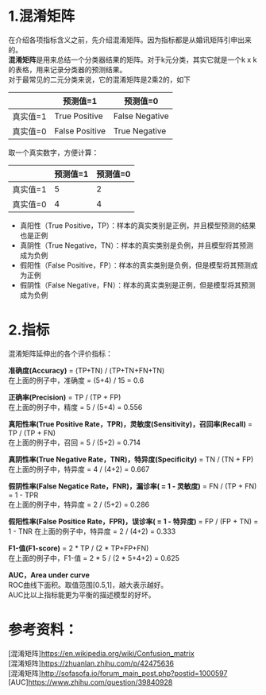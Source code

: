 # 1.混淆矩阵
在介绍各项指标含义之前，先介绍混淆矩阵。因为指标都是从婚讯矩阵引申出来的。  
**混淆矩阵**是用来总结一个分类器结果的矩阵。对于k元分类，其实它就是一个k x k的表格，用来记录分类器的预测结果。  
对于最常见的二元分类来说，它的混淆矩阵是2乘2的，如下 

 |        |     预测值=1      |    预测值=0    |
 | ----------------- | ----------------- | ----------------- |
|真实值=1  |  True Positive   |  False Negative|
|真实值=0 |   False Positive  |  True Negative|

取一个真实数字，方便计算：

|        |     预测值=1      |    预测值=0    |
 | ----------------- | ----------------- | ----------------- |
|真实值=1  |  5   |  2|
|真实值=0 |   4  |  4|

* 真阳性（True Positive，TP）：样本的真实类别是正例，并且模型预测的结果也是正例
* 真阴性（True Negative，TN）：样本的真实类别是负例，并且模型将其预测成为负例
* 假阳性（False Positive，FP）：样本的真实类别是负例，但是模型将其预测成为正例
* 假阴性（False Negative，FN）：样本的真实类别是正例，但是模型将其预测成为负例

# 2.指标
混淆矩阵延伸出的各个评价指标： 
  
**准确度(Accuracy)** = (TP+TN) / (TP+TN+FN+TN)  
在上面的例子中，准确度 = (5+4) / 15 = 0.6  
  
**正确率(Precision)** = TP / (TP + FP)  
在上面的例子中，精度 = 5 / (5+4) = 0.556  
  
**真阳性率(True Positive Rate，TPR)，灵敏度(Sensitivity)，召回率(Recall)** = TP / (TP + FN)  
在上面的例子中，召回 = 5 / (5+2) = 0.714  
  
**真阴性率(True Negative Rate，TNR)，特异度(Specificity)** = TN / (TN + FP)  
在上面的例子中，特异度 = 4 / (4+2) = 0.667  
  
**假阴性率(False Negatice Rate，FNR)，漏诊率( = 1 - 灵敏度)** = FN / (TP + FN) = 1 - TPR  
在上面的例子中，特异度 = 2 / (5+2) = 0.286 
  
**假阳性率(False Positice Rate，FPR)，误诊率( = 1 - 特异度)** = FP / (FP + TN) = 1 - TNR
在上面的例子中，特异度 = 2 / (4+2) = 0.333
  
**F1-值(F1-score)** = 2 * TP / (2 * TP+FP+FN)   
在上面的例子中，F1-值 = 2 * 5 / (2 * 5+4+2) = 0.625  

**AUC，Area under curve**  
ROC曲线下面积。取值范围[0.5,1]，越大表示越好。  
AUC比以上指标能更为平衡的描述模型的好坏。  
  
# 参考资料：  
[混淆矩阵]https://en.wikipedia.org/wiki/Confusion_matrix   
[混淆矩阵]https://zhuanlan.zhihu.com/p/42475636   
[混淆矩阵]http://sofasofa.io/forum_main_post.php?postid=1000597  
[AUC]https://www.zhihu.com/question/39840928
